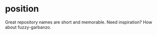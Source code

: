 # position
Great repository names are short and memorable. Need inspiration? How about fuzzy-garbanzo.
